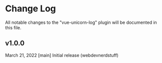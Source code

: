 # Change Log
All notable changes to the "vue-unicorn-log" plugin will be documented in this file.

## v1.0.0
March 21, 2022
[main] Initial release (webdevnerdstuff)
